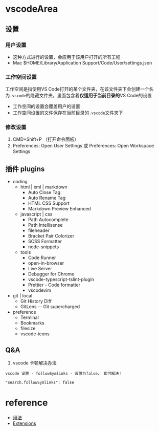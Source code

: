 # vscodeArea

## 设置
### 用户设置
- 这种方式进行的设置，会应用于该用户打开的所有工程
- Mac $HOME/Library/Application Support/Code/User/settings.json
### 工作空间设置
工作空间是指使用VS Code打开的某个文件夹，在该文件夹下会创建一个名为`.vscode`的隐藏文件夹，里面包含着**仅适用于当前目录的**VS Code的设置
- 工作空间的设置会覆盖用户的设置
- 工作空间设置的文件保存在当前目录的`.vscode`文件夹下

### 修改设置
1. CMD+Shift+P （打开命令面板）
2. Preferences: Open User Settings 或 Preferences: Open Workspace Settings

## 插件 plugins
- coding
    - html | xml | markdown
        - Auto Close Tag
        - Auto Rename Tag
        - HTML CSS Support
        - Markdown Preview Enhanced
    - javascript | css
        - Path Autocomplete
        - Path Intellisense
        - fileheader
        - Bracket Pair Colorizer
        - SCSS Formatter
        - node-snippets
    - tools
        - Code Runner
        - open-in-browser
        - Live Server
        - Debugger for Chrome
        - vscode-typescript-tslint-plugin
        - Prettier - Code formatter
        - vscodevim
- git | local
    - Git History Diff
    - GitLens -- Git supercharged
- preference
    - Terminal
    - Bookmarks
    - filesize
    - vscode-icons

## Q&A
1. vscode 卡顿解决办法
```
vscode 设置 - followSymlinks - 设置为false， 即可解决！

"search.followSymlinks": false
```
# reference
- [用法](https://juejin.im/post/5b123ace6fb9a01e6f560a4b)
- [Extensions](https://marketplace.visualstudio.com/)
